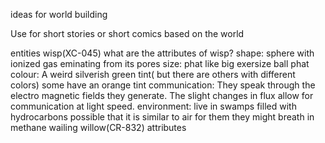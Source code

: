 ideas for world building

Use for short stories or short comics based on the world

entities
	wisp(XC-045)
		what are the attributes of wisp?
		shape:
			sphere with ionized gas eminating from its pores
		size:
			phat
			like big exersize ball phat
		colour:
			A weird silverish green tint( but there are others with different colors)
			some have an orange tint
		communication:
			They speak through the electro magnetic fields they generate.
			The slight changes in flux allow for communication at light speed.
		environment:
			live in swamps filled with hydrocarbons
			possible that it is similar to air for them
			they might breath in methane
	wailing willow(CR-832)
		attributes
			


